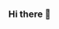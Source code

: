 ### Hi there 👋

<!--
**ashishprusty24/ashishprusty24** is a ✨ _special_ ✨ repository because its `README.md` (this file) appears on your GitHub profile.

<h1 align="center">Hi 👋, I'm Ashish Kumar Prusty</h1>
<h3 align="center">A passionate frontend developer from India</h3>

<p align="left"> <a href="https://github.com/ryo-ma/github-profile-trophy"><img src="https://github-profile-trophy.vercel.app/?username=ashishprusty24" alt="ashishprusty24" /></a> </p>

- 🌱 I’m currently learning **Full Stack Web Development(MERN)**

- 👨‍💻 All of my projects are available at [ashish-kumar-prusty-portfolio.vercel.app](ashish-kumar-prusty-portfolio.vercel.app)

- 💬 Ask me about **HTML, CSS, SASS, JavaScript, React JS, Redux JS**

- 📫 How to reach me **ashisprusty71@gmail.com**

- 📄 Know about my experiences [https://drive.google.com/file/d/1u6EUR0eNf1Agjo1tQF2CCfo_l3bKfIwX/view](https://drive.google.com/file/d/1u6EUR0eNf1Agjo1tQF2CCfo_l3bKfIwX/view)

<h3 align="left">Connect with me:</h3>
<p align="left">
<a href="https://linkedin.com/in/https://www.linkedin.com/in/ashish-kumar-prusty-19294b191/" target="blank"><img align="center" src="https://raw.githubusercontent.com/rahuldkjain/github-profile-readme-generator/master/src/images/icons/Social/linked-in-alt.svg" alt="https://www.linkedin.com/in/ashish-kumar-prusty-19294b191/" height="30" width="40" /></a>
</p>

<h3 align="left">Languages and Tools:</h3>
<p align="left"> <a href="https://getbootstrap.com" target="_blank" rel="noreferrer"> <img src="https://raw.githubusercontent.com/devicons/devicon/master/icons/bootstrap/bootstrap-plain-wordmark.svg" alt="bootstrap" width="40" height="40"/> </a> <a href="https://www.w3schools.com/css/" target="_blank" rel="noreferrer"> <img src="https://raw.githubusercontent.com/devicons/devicon/master/icons/css3/css3-original-wordmark.svg" alt="css3" width="40" height="40"/> </a> <a href="https://www.w3.org/html/" target="_blank" rel="noreferrer"> <img src="https://raw.githubusercontent.com/devicons/devicon/master/icons/html5/html5-original-wordmark.svg" alt="html5" width="40" height="40"/> </a> <a href="https://developer.mozilla.org/en-US/docs/Web/JavaScript" target="_blank" rel="noreferrer"> <img src="https://raw.githubusercontent.com/devicons/devicon/master/icons/javascript/javascript-original.svg" alt="javascript" width="40" height="40"/> </a> <a href="https://reactjs.org/" target="_blank" rel="noreferrer"> <img src="https://raw.githubusercontent.com/devicons/devicon/master/icons/react/react-original-wordmark.svg" alt="react" width="40" height="40"/> </a> <a href="https://redux.js.org" target="_blank" rel="noreferrer"> <img src="https://raw.githubusercontent.com/devicons/devicon/master/icons/redux/redux-original.svg" alt="redux" width="40" height="40"/> </a> </p>

<p><img align="left" src="https://github-readme-stats.vercel.app/api/top-langs?username=ashishprusty24&show_icons=true&locale=en&layout=compact" alt="ashishprusty24" /></p>

<p>&nbsp;<img align="center" src="https://github-readme-stats.vercel.app/api?username=ashishprusty24&show_icons=true&locale=en" alt="ashishprusty24" /></p>

<p><img align="center" src="https://github-readme-streak-stats.herokuapp.com/?user=ashishprusty24&" alt="ashishprusty24" /></p>

